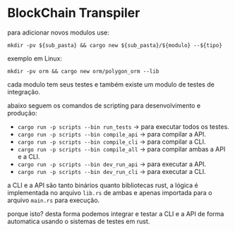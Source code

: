 # BlockChain Transpiler

para adicionar novos modulos use:

`mkdir -pv ${sub_pasta} && cargo new ${sub_pasta}/${modulo} --${tipo}`

exemplo em Linux:

`mkdir -pv orm && cargo new orm/polygon_orm --lib`

cada modulo tem seus testes e também existe um modulo de testes de integração.

abaixo seguem os comandos de scripting para desenvolvimento e produção:

- `cargo run -p scripts --bin run_tests` -> para executar todos os testes.
- `cargo run -p scripts --bin compile_api` -> para compilar a API.
- `cargo run -p scripts --bin compile_cli` -> para compilar a CLI.
- `cargo run -p scripts --bin compile_all` -> para compilar ambas a API e a CLI.
- `cargo run -p scripts --bin dev_run_api` -> para executar a API.
- `cargo run -p scripts --bin dev_run_cli` -> para executar a CLI.

a CLI e a API são tanto binários quanto bibliotecas rust, a lógica é implementada
no arquivo `lib.rs` de ambas e apenas importada para o arquivo `main.rs` para
execução.

porque isto? desta forma podemos integrar e testar a CLI e a API de forma automatica
usando o sistemas de testes em rust.

